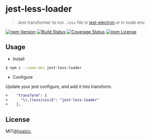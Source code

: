 # jest-less-loader

> Jest transformer to run `.less` file in [jest-electron](https://github.com/hustcc/jest-electron) or in node env.


[![npm Version](https://img.shields.io/npm/v/jest-less-loader.svg)](https://www.npmjs.com/package/jest-less-loader)
[![Build Status](https://github.com/hustcc/jest-less-loader/workflows/build/badge.svg)](https://github.com/hustcc/jest-less-loader/actions)
[![Coverage Status](https://coveralls.io/repos/github/hustcc/jest-less-loader/badge.svg)](https://coveralls.io/github/hustcc/jest-less-loader)
[![npm License](https://img.shields.io/npm/l/jest-less-loader.svg)](https://www.npmjs.com/package/jest-less-loader)



## Usage


 - Install
 
```bash
$ npm i --save-dev jest-less-loader
```

 - Configure

Update your jest configure, and add it into transform.

```diff
+    "transform": {
+      "\\.(less|css)$": "jest-less-loader"
+    },
```



## License

MIT@[hustcc](https://github.com/hustcc).
